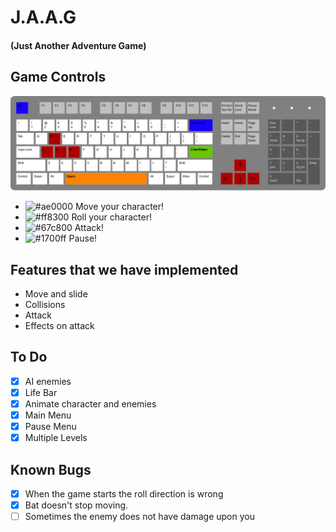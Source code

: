 # J.A.A.G 
#### (Just Another Adventure Game)

## Game Controls

![Keyboard](READMEimg/Keyboard.png)

- ![#ae0000](https://placehold.it/12/ae0000?text=+) Move your character!
- ![#ff8300](https://placehold.it/12/ff8300?text=+) Roll your character!
- ![#67c800](https://placehold.it/12/67c800?text=+) Attack!
- ![#1700ff](https://placehold.it/12/1700ff?text=+) Pause!

## Features that we have implemented
- Move and slide
- Collisions
- Attack
- Effects on attack

## To Do 
- [X] AI enemies
- [X] Life Bar
- [X] Animate character and enemies
- [X] Main Menu
- [X] Pause Menu
- [X] Multiple Levels

## Known Bugs

- [X] When the game starts the roll direction is wrong
- [X] Bat doesn't stop moving.
- [ ] Sometimes the enemy does not have damage upon you
